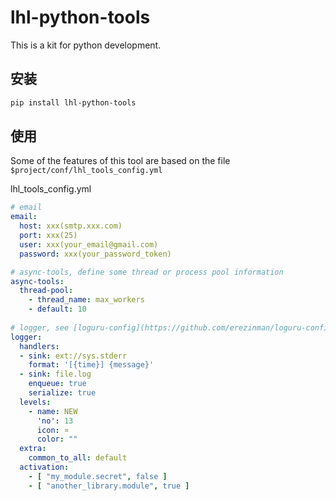 # lhl-python-tools

This is a kit for python development.

## 安装

```bash
pip install lhl-python-tools
```

## 使用

Some of the features of this tool are based on the file `$project/conf/lhl_tools_config.yml`

lhl_tools_config.yml

```yml
# email
email:
  host: xxx(smtp.xxx.com)
  port: xxx(25)
  user: xxx(your_email@gmail.com)
  password: xxx(your_password_token)

# async-tools, define some thread or process pool information
async-tools:
  thread-pool:
    - thread_name: max_workers
    - default: 10
  
# logger, see [loguru-config](https://github.com/erezinman/loguru-config)
logger:
  handlers:
  - sink: ext://sys.stderr
    format: '[{time}] {message}'
  - sink: file.log
    enqueue: true
    serialize: true
  levels:
    - name: NEW
      'no': 13
      icon: ¤
      color: ""
  extra:
    common_to_all: default
  activation:
    - [ "my_module.secret", false ]
    - [ "another_library.module", true ]
```
